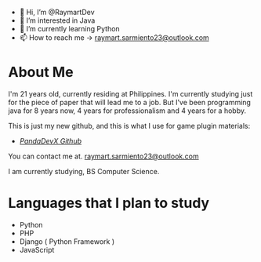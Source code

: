 - 👋 Hi, I’m @RaymartDev
- 👀 I’m interested in Java
- 🌱 I’m currently learning Python
- 📫 How to reach me -> raymart.sarmiento23@outlook.com


# About Me

I'm 21 years old, currently residing at Philippines. I'm currently studying just for the piece of paper that will lead me to a job. But I've been programming java for 8 years now, 4 years for professionalism and 4 years for a hobby.

This is just my new github, and this is what I use for game plugin materials:
* [_PandaDevX Github_](https://github.com/PandaDevX)

You can contact me at. raymart.sarmiento23@outlook.com

I am currently studying, BS Computer Science.

# Languages that I plan to study

* Python
* PHP
* Django ( Python Framework )
* JavaScript
